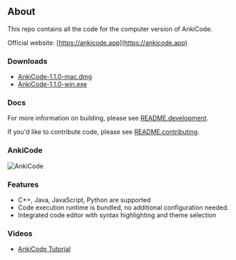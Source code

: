 ## About
This repo contains all the code for the computer version of AnkiCode.

Official website: [https://ankicode.app](https://ankicode.app)

### Downloads
- [AnkiCode-1.1.0-mac.dmg](https://cutt.ly/sbS2uQA)
- [AnkiCode-1.1.0-win.exe](https://cutt.ly/cbS0YAd)

### Docs
For more information on building, please see [README.development](README.development).

If you'd like to contribute code, please see [README.contributing](README.contributing).

### AnkiCode
![AnkiCode](https://github.com/daveight/ankicode/raw/master/images/anki-editor.png "AnkiCode")

### Features
- C++, Java, JavaScript, Python are supported
- Code execution runtime is bundled, no additional configuration needed.
- Integrated code editor with syntax highlighting and theme selection

### Videos
- [AnkiCode Tutorial](https://www.youtube.com/watch?v=dB23wJ1b6Ik)
